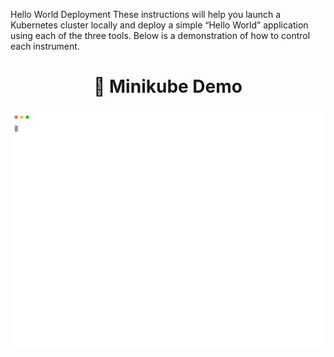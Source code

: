 Hello World Deployment
These instructions will help you launch a Kubernetes cluster locally and deploy a simple “Hello World” application using each of the three tools.
Below is a demonstration of how to control each instrument.

<h2 align="center" style="font-size:28px;">🧪 Minikube Demo</h2>

<p align="center">
  <img src="minikube.svg" width="800px" />
</p>
